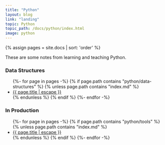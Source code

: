 ```yaml
---
title: "Python"
layout: blog
link: "landing"
topic: Python
topic_path: /docs/python/index.html
image: python
---
```

{% assign pages = site.docs | sort: 'order' %}

These are some notes from learning and teaching Python.


### Data Structures
<ul>
{%- for page in pages -%}
  {% if page.path contains "python/data-structures" %}
    {% unless page.path contains "index.md" %}
      <li>
        <a href="{{ page.url | relative_url }}">
          {{ page.title | escape }}
        </a>
      </li>
    {% endunless %}
  {% endif %}
{%- endfor -%}
</ul>

### In Production
<ul>
{%- for page in pages -%}
  {% if page.path contains "python/tools" %}
    {% unless page.path contains "index.md" %}
      <li>
        <a href="{{ page.url | relative_url }}">
          {{ page.title | escape }}
        </a>
      </li>
    {% endunless %}
  {% endif %}
{%- endfor -%}
</ul>
